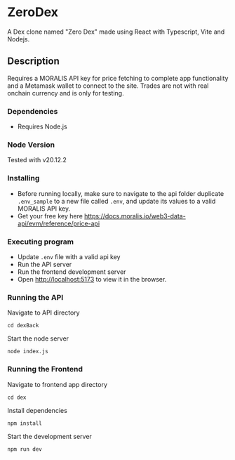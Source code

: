 # ZeroDex

A Dex clone named "Zero Dex" made using React with Typescript, Vite and Nodejs.

## Description

Requires a MORALIS API key for price fetching to complete app functionality and a Metamask wallet to connect to the site.
Trades are not with real onchain currency and is only for testing.

### Dependencies
* Requires Node.js

### Node Version
Tested with v20.12.2

### Installing
* Before running locally, make sure to navigate to the api folder duplicate `.env_sample` to a new file called `.env`, and update its values to a valid MORALIS API key.
* Get your free key here https://docs.moralis.io/web3-data-api/evm/reference/price-api
  
### Executing program
* Update `.env` file with a valid api key
* Run the API server
* Run the frontend development server
* Open [http://localhost:5173](http://localhost:5173) to view it in the browser.

### Running the API
  
Navigate to API directory  
```
cd dexBack
```
Start the node server
```
node index.js
```
### Running the Frontend 

Navigate to frontend app directory  
```
cd dex
```
Install dependencies 
```
npm install
```
Start the development server
```
npm run dev
```
